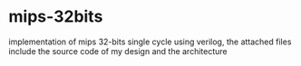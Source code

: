 # mips-32bits
implementation of mips 32-bits single cycle using verilog, the attached files include the source code of my design and the architecture
